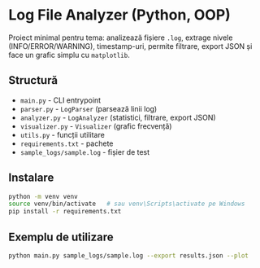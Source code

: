 # Log File Analyzer (Python, OOP)

Proiect minimal pentru tema: analizează fișiere `.log`, extrage nivele (INFO/ERROR/WARNING),
timestamp-uri, permite filtrare, export JSON și face un grafic simplu cu `matplotlib`.

## Structură
- `main.py` - CLI entrypoint
- `parser.py` - `LogParser` (parsează linii log)
- `analyzer.py` - `LogAnalyzer` (statistici, filtrare, export JSON)
- `visualizer.py` - `Visualizer` (grafic frecvență)
- `utils.py` - funcții utilitare
- `requirements.txt` - pachete
- `sample_logs/sample.log` - fișier de test

## Instalare
```bash
python -m venv venv
source venv/bin/activate   # sau venv\Scripts\activate pe Windows
pip install -r requirements.txt
```

## Exemplu de utilizare
```bash
python main.py sample_logs/sample.log --export results.json --plot
```
